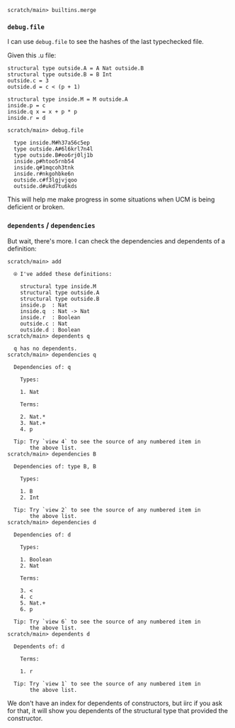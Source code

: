 ``` ucm :hide
scratch/main> builtins.merge
```

### `debug.file`

I can use `debug.file` to see the hashes of the last typechecked file.

Given this .u file:

``` unison :hide
structural type outside.A = A Nat outside.B
structural type outside.B = B Int
outside.c = 3
outside.d = c < (p + 1)

structural type inside.M = M outside.A
inside.p = c
inside.q x = x + p * p
inside.r = d
```

``` ucm
scratch/main> debug.file

  type inside.M#h37a56c5ep
  type outside.A#6l6krl7n4l
  type outside.B#eo6rj0lj1b
  inside.p#htoo5rnb54
  inside.q#1mqcoh3tnk
  inside.r#nkgohbke6n
  outside.c#f3lgjvjqoo
  outside.d#ukd7tu6kds
```

This will help me make progress in some situations when UCM is being deficient or broken.

### `dependents` / `dependencies`

But wait, there's more.  I can check the dependencies and dependents of a definition:

``` ucm
scratch/main> add

  ⍟ I've added these definitions:

    structural type inside.M
    structural type outside.A
    structural type outside.B
    inside.p  : Nat
    inside.q  : Nat -> Nat
    inside.r  : Boolean
    outside.c : Nat
    outside.d : Boolean
scratch/main> dependents q

  q has no dependents.
scratch/main> dependencies q

  Dependencies of: q

    Types:

    1. Nat

    Terms:

    2. Nat.*
    3. Nat.+
    4. p

  Tip: Try `view 4` to see the source of any numbered item in
       the above list.
scratch/main> dependencies B

  Dependencies of: type B, B

    Types:

    1. B
    2. Int

  Tip: Try `view 2` to see the source of any numbered item in
       the above list.
scratch/main> dependencies d

  Dependencies of: d

    Types:

    1. Boolean
    2. Nat

    Terms:

    3. <
    4. c
    5. Nat.+
    6. p

  Tip: Try `view 6` to see the source of any numbered item in
       the above list.
scratch/main> dependents d

  Dependents of: d

    Terms:

    1. r

  Tip: Try `view 1` to see the source of any numbered item in
       the above list.
```

We don't have an index for dependents of constructors, but iirc if you ask for that, it will show you dependents of the structural type that provided the constructor.
